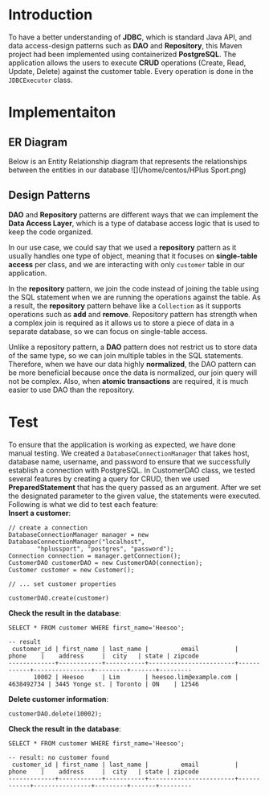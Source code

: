 # Introduction
To have a better understanding of **JDBC**, which is standard Java API, and data access-design patterns
such as **DAO** and **Repository**, this Maven project had been implemented using containerized **PostgreSQL**. 
The application allows the users to execute **CRUD** operations (Create, Read, Update, Delete) against 
the customer table. Every operation is done in the `JDBCExecutor` class.
# Implementaiton
## ER Diagram
Below is an Entity Relationship diagram that represents the relationships between the
entities in our database
![](/home/centos/HPlus Sport.png)

## Design Patterns
**DAO** and **Repository** patterns are different ways that we can implement the 
**Data Access Layer**, which is a type of database access logic that is used to 
keep the code organized.  

In our use case, we could say that we used a **repository** pattern as it
usually handles one type of object, meaning that it focuses on **single-table access**
per class, and we are interacting with only `customer` table in our application.  

In the **repository** pattern, we join the code instead of joining the table using the 
SQL statement when we are running the operations against the table. 
As a result, the **repository** pattern behave like a `Collection` as it supports operations 
such as **add** and **remove**. Repository pattern has strength when a complex join is 
required as it allows us to store a piece of data in a separate database, 
so we can focus on single-table access. 

Unlike a repository pattern, a **DAO** pattern does not restrict us to store data of 
the same type, so we can join multiple tables in the SQL statements.
Therefore, when we have our data highly **normalized**, the DAO pattern can be more beneficial 
because once the data is normalized, our join query will not be complex. Also, when
**atomic transactions** are required, it is much easier to use DAO than the repository.



# Test
To ensure that the application is working as expected, we have done manual testing.
We created a `DatabaseConnectionManager` that takes host, database name, username, and password to 
ensure that we successfully establish a connection with PostgreSQL. 
In CustomerDAO class, we tested several features by creating a query for CRUD, then we used 
**PreparedStatement** that has the query passed as an argument. After we set the designated 
parameter to the given value, the statements were executed.
Following is what we did to test each feature:  
**Insert a customer**:
```
// create a connection
DatabaseConnectionManager manager = new DatabaseConnectionManager("localhost",
        "hplussport", "postgres", "password");
Connection connection = manager.getConnection();
CustomerDAO customerDAO = new CustomerDAO(connection);
Customer customer = new Customer();

// ... set customer properties

customerDAO.create(customer)
```
**Check the result in the database**:
```
SELECT * FROM customer WHERE first_name='Heesoo';

-- result
 customer_id | first_name | last_name |         email          |   phone    |    address     |  city   | state | zipcode 
-------------+------------+-----------+------------------------+------------+----------------+---------+-------+---------
       10002 | Heesoo     | Lim       | heesoo.lim@example.com | 4638492734 | 3445 Yonge st. | Toronto | ON    | 12546
```

**Delete customer information**:
```
customerDAO.delete(10002);
```
**Check the result in the database**:
```
SELECT * FROM customer WHERE first_name='Heesoo';

-- result: no customer found
 customer_id | first_name | last_name |         email          |   phone    |    address     |  city   | state | zipcode 
-------------+------------+-----------+------------------------+------------+----------------+---------+-------+---------
```

